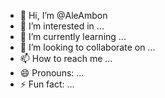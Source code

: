 - 👋 Hi, I’m @AleAmbon
- 👀 I’m interested in ...
- 🌱 I’m currently learning ...
- 💞️ I’m looking to collaborate on ...
- 📫 How to reach me ...
- 😄 Pronouns: ...
- ⚡ Fun fact: ...

<!---
AleAmbon/AleAmbon is a ✨ special ✨ repository because its `README.md` (this file) appears on your GitHub profile.
You can click the Preview link to take a look at your changes.
--->
